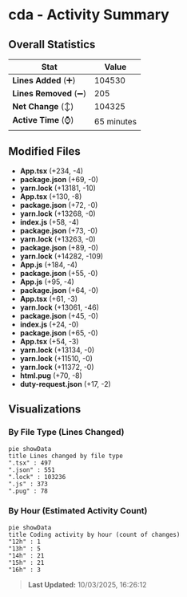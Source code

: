 # cda - Activity Summary 

## Overall Statistics

| Stat                   | Value                                                             |
| ---------------------- | ----------------------------------------------------------------- |
| **Lines Added** (➕)   | 104530                                          |
| **Lines Removed** (➖) | 205                                        |
| **Net Change** (↕)    | 104325                |
| **Active Time** (⌚)   | 65 minutes |


## Modified Files
- **App.tsx** (+234, -4)
- **package.json** (+69, -0)
- **yarn.lock** (+13181, -10)
- **App.tsx** (+130, -8)
- **package.json** (+72, -0)
- **yarn.lock** (+13268, -0)
- **index.js** (+58, -4)
- **package.json** (+73, -0)
- **yarn.lock** (+13263, -0)
- **package.json** (+89, -0)
- **yarn.lock** (+14282, -109)
- **App.js** (+184, -4)
- **package.json** (+55, -0)
- **App.js** (+95, -4)
- **package.json** (+64, -0)
- **App.tsx** (+61, -3)
- **yarn.lock** (+13061, -46)
- **package.json** (+45, -0)
- **index.js** (+24, -0)
- **package.json** (+65, -0)
- **App.tsx** (+54, -3)
- **yarn.lock** (+13134, -0)
- **yarn.lock** (+11510, -0)
- **yarn.lock** (+11372, -0)
- **html.pug** (+70, -8)
- **duty-request.json** (+17, -2)

## Visualizations

### By File Type (Lines Changed)

```mermaid
pie showData
title Lines changed by file type
".tsx" : 497
".json" : 551
".lock" : 103236
".js" : 373
".pug" : 78
```

### By Hour (Estimated Activity Count)

```mermaid
pie showData
title Coding activity by hour (count of changes)
"12h" : 1
"13h" : 5
"14h" : 21
"15h" : 21
"16h" : 3
```


> **Last Updated:** 10/03/2025, 16:26:12